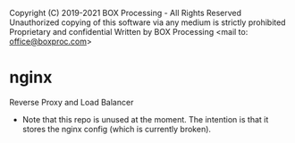 Copyright (C) 2019-2021 BOX Processing - All Rights Reserved Unauthorized copying of this software via any medium is strictly prohibited Proprietary and confidential Written by BOX Processing <mail to: office@boxproc.com>

# nginx
Reverse Proxy and Load Balancer

 - Note that this repo is unused at the moment. The intention is that it stores the nginx config (which is currently broken).

